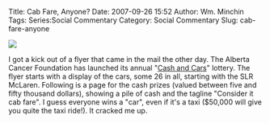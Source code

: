 Title: Cab Fare, Anyone?
Date: 2007-09-26 15:52
Author: Wm. Minchin
Tags: Series:Social Commentary
Category: Social Commentary
Slug: cab-fare-anyone

[![](http://2.bp.blogspot.com/_fWUoqQ2t4Js/RvrW9_My0iI/AAAAAAAAAdU/Gg3MlcrHDHs/s400/cab+fare.jpg)](http://2.bp.blogspot.com/_fWUoqQ2t4Js/RvrW9_My0iI/AAAAAAAAAdU/Gg3MlcrHDHs/s1600-h/cab+fare.jpg)

I got a kick out of a flyer that came in the mail the other day. The
Alberta Cancer Foundation has launched its annual "[Cash
and Cars](http://www.cashandcarslottery.ca/ "Cash and Cars")"
lottery. The flyer starts with a display of the cars, some 26 in all,
starting with the SLR McLaren. Following is a page for the cash prizes
(valued between five and fifty thousand dollars), showing a pile of cash
and the tagline "Consider it cab fare". I guess everyone wins a "car",
even if it's a taxi ($50,000 will give you quite the taxi ride!). It
cracked me up.
